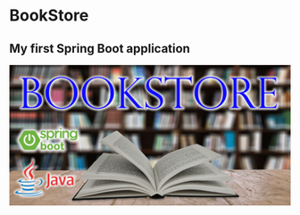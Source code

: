 <H1>BookStore</H1>
<H2>My first Spring Boot application</H2>
<img src="https://github.com/Optimus2525/BookStore/blob/master/bookstore.png?raw=true" />
